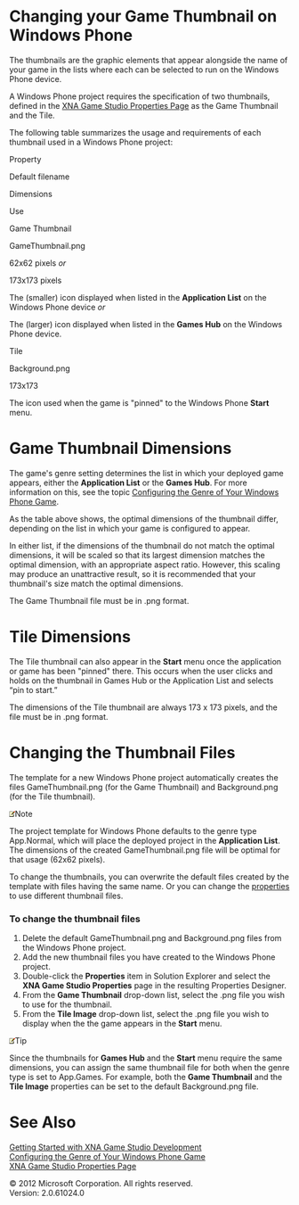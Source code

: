 ﻿

# Changing your Game Thumbnail on Windows Phone

The thumbnails are the graphic elements that appear alongside the name of your game in the lists where each can be selected to run on the Windows Phone device.

A Windows Phone project requires the specification of two thumbnails, defined in the [XNA Game Studio Properties Page](UsingXNA_Dlg_GameStudioProperties.md) as the Game Thumbnail and the Tile.

The following table summarizes the usage and requirements of each thumbnail used in a Windows Phone project:

Property

Default filename

Dimensions

Use

Game Thumbnail

GameThumbnail.png

62x62 pixels _or_

173x173 pixels

The (smaller) icon displayed when listed in the **Application List** on the Windows Phone device _or_

The (larger) icon displayed when listed in the **Games Hub** on the Windows Phone device.

Tile

Background.png

173x173

The icon used when the game is "pinned" to the Windows Phone **Start** menu.

# Game Thumbnail Dimensions

The game's genre setting determines the list in which your deployed game appears, either the **Application List** or the **Games Hub**. For more information on this, see the topic [Configuring the Genre of Your Windows Phone Game](UsingXNA_GameList_Change.md).

As the table above shows, the optimal dimensions of the thumbnail differ, depending on the list in which your game is configured to appear.

In either list, if the dimensions of the thumbnail do not match the optimal dimensions, it will be scaled so that its largest dimension matches the optimal dimension, with an appropriate aspect ratio. However, this scaling may produce an unattractive result, so it is recommended that your thumbnail's size match the optimal dimensions.

The Game Thumbnail file must be in .png format.

# Tile Dimensions

The Tile thumbnail can also appear in the **Start** menu once the application or game has been "pinned" there. This occurs when the user clicks and holds on the thumbnail in Games Hub or the Application List and selects “pin to start.”

The dimensions of the Tile thumbnail are always 173 x 173 pixels, and the file must be in .png format.

# Changing the Thumbnail Files

The template for a new Windows Phone project automatically creates the files GameThumbnail.png (for the Game Thumbnail) and Background.png (for the Tile thumbnail).

![](note.gif)Note

The project template for Windows Phone defaults to the genre type App.Normal, which will place the deployed project in the **Application List**. The dimensions of the created GameThumbnail.png file will be optimal for that usage (62x62 pixels).

To change the thumbnails, you can overwrite the default files created by the template with files having the same name. Or you can change the [properties](UsingXNA_Dlg_GameStudioProperties.md) to use different thumbnail files.

### To change the thumbnail files

1.  Delete the default GameThumbnail.png and Background.png files from the Windows Phone project.
2.  Add the new thumbnail files you have created to the Windows Phone project.
3.  Double-click the **Properties** item in Solution Explorer and select the **XNA Game Studio Properties** page in the resulting Properties Designer.
4.  From the **Game Thumbnail** drop-down list, select the .png file you wish to use for the thumbnail.
5.  From the **Tile Image** drop-down list, select the .png file you wish to display when the the game appears in the **Start** menu.

![](note.gif)Tip

Since the thumbnails for **Games Hub** and the **Start** menu require the same dimensions, you can assign the same thumbnail file for both when the genre type is set to App.Games. For example, both the **Game Thumbnail** and the **Tile Image** properties can be set to the default Background.png file.

# See Also

[Getting Started with XNA Game Studio Development](Getting_Started.md)  
[Configuring the Genre of Your Windows Phone Game](UsingXNA_GameList_Change.md)  
[XNA Game Studio Properties Page](UsingXNA_Dlg_GameStudioProperties.md)  

© 2012 Microsoft Corporation. All rights reserved.  
Version: 2.0.61024.0